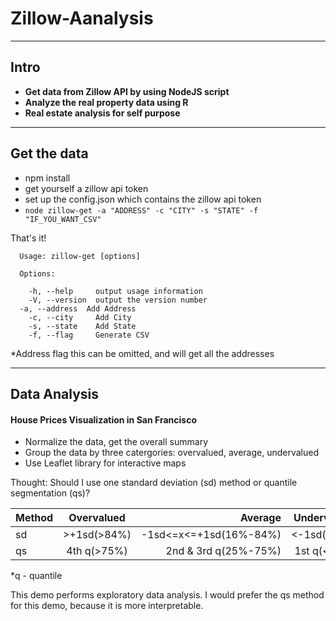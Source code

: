 # Zillow-Aanalysis


----------


## Intro
* **Get data from Zillow API by using NodeJS script**
* **Analyze the real property data using R**
* **Real estate analysis for self purpose**


----------


## Get the data

* npm install
* get yourself a zillow api token
* set up the config.json which contains the zillow api token
* `node zillow-get -a "ADDRESS" -c "CITY" -s "STATE" -f "IF_YOU_WANT_CSV"`

That's it! 

      Usage: zillow-get [options]
    
      Options:
    
        -h, --help     output usage information
        -V, --version  output the version number
      -a, --address  Add Address 
        -c, --city     Add City
        -s, --state    Add State
        -f, --flag     Generate CSV

*Address flag this can be omitted, and will get all the addresses        


----------


## Data Analysis 
#### House Prices Visualization in San Francisco

* Normalize the data, get the overall summary
* Group the data by three catergories:  overvalued, average, undervalued
* Use Leaflet library for interactive maps

Thought: 
Should I use one standard deviation (sd) method or quantile segmentation (qs)?

|Method|    Overvalued    |        Average       |   Undervalued   | 
|------|:----------------:|---------------------:|:---------------:|
|  sd  |   \>+1sd(>84%)   |-1sd<=x<=+1sd(16%-84%)|   <-1sd(<16%)   |
|  qs  |    4th q(>75%)   | 2nd & 3rd q(25%-75%) |      1st q(<25%)      |
*q - quantile

This demo performs exploratory data analysis.
I would prefer the qs method for this demo, because it is more interpretable.
